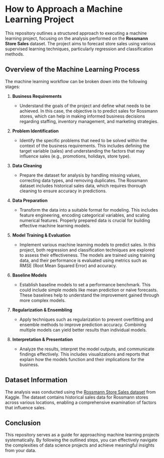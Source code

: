# How to Approach a Machine Learning Project

This repository outlines a structured approach to executing a machine learning project, focusing on the analysis performed on the **Rossmann Store Sales** dataset. The project aims to forecast store sales using various supervised learning techniques, particularly regression and classification methods.

## Overview of the Machine Learning Process

The machine learning workflow can be broken down into the following stages:

1. **Business Requirements**
   - Understand the goals of the project and define what needs to be achieved. In this case, the objective is to predict sales for Rossmann stores, which can help in making informed business decisions regarding staffing, inventory management, and marketing strategies.

2. **Problem Identification**
   - Identify the specific problems that need to be solved within the context of the business requirements. This includes defining the target variable (sales) and understanding the factors that may influence sales (e.g., promotions, holidays, store type).

3. **Data Cleaning**
   - Prepare the dataset for analysis by handling missing values, correcting data types, and removing duplicates. The Rossmann dataset includes historical sales data, which requires thorough cleaning to ensure accuracy in predictions.

4. **Data Preparation**
   - Transform the data into a suitable format for modeling. This includes feature engineering, encoding categorical variables, and scaling numerical features. Properly prepared data is crucial for building effective machine learning models.

5. **Model Training & Evaluation**
   - Implement various machine learning models to predict sales. In this project, both regression and classification techniques are explored to assess their effectiveness. The models are trained using training data, and their performance is evaluated using metrics such as RMSE (Root Mean Squared Error) and accuracy.

6. **Baseline Models**
   - Establish baseline models to set a performance benchmark. This could include simple models like mean prediction or naive forecasts. These baselines help to understand the improvement gained through more complex models.

7. **Regularization & Ensembling**
   - Apply techniques such as regularization to prevent overfitting and ensemble methods to improve prediction accuracy. Combining multiple models can yield better results than individual models.

8. **Interpretation & Presentation**
   - Analyze the results, interpret the model outputs, and communicate findings effectively. This includes visualizations and reports that explain how the models function and their implications for the business.

## Dataset Information

The analysis was conducted using the [Rossmann Store Sales dataset](https://www.kaggle.com/c/rossmann-store-sales/overview) from Kaggle. The dataset contains historical sales data for Rossmann stores across various locations, enabling a comprehensive examination of factors that influence sales.

## Conclusion

This repository serves as a guide for approaching machine learning projects systematically. By following the outlined steps, you can effectively navigate the complexities of data science projects and achieve meaningful insights from your data.


